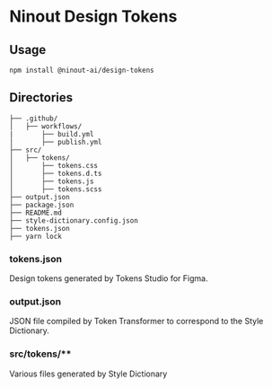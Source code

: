 # Ninout Design Tokens

## Usage

```
npm install @ninout-ai/design-tokens
```

## Directories

```
├── .github/
│   ├── workflows/
|       ├── build.yml
│       ├── publish.yml
├── src/
│   ├── tokens/
│       ├── tokens.css
│       ├── tokens.d.ts
│       ├── tokens.js
│       ├── tokens.scss
├── output.json
├── package.json
├── README.md
├── style-dictionary.config.json
├── tokens.json
├── yarn lock
```

### tokens.json

Design tokens generated by Tokens Studio for Figma.

### output.json

JSON file compiled by Token Transformer to correspond to the Style Dictionary.

### src/tokens/\*\*

Various files generated by Style Dictionary
